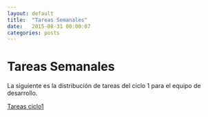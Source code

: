 ```yaml
---
layout: default
title:  "Tareas Semanales"
date:   2015-08-31 00:00:07
categories: posts
---
```


# Tareas Semanales

La siguiente es la distribución de tareas del ciclo 1 para el equipo de desarrollo.

[Tareas ciclo1](https://docs.google.com/spreadsheets/d/14Re4MI1rdxEbGsIuDLv_oj2KlumaGstapvi19gIuKo0/edit?usp=sharing "Tareas ciclo1")
